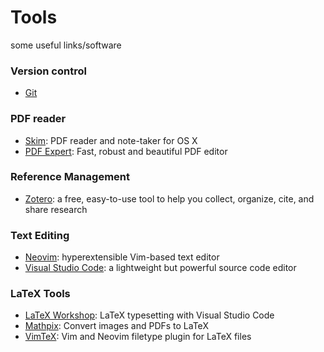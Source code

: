 # Tools


some useful links/software

### Version control

- [Git](https://git-scm.com)

### PDF reader

- [Skim](https://skim-app.sourceforge.io/): PDF reader and note-taker for OS X
- [PDF Expert](https://pdfexpert.com/): Fast, robust and beautiful PDF editor

### Reference Management

- [Zotero](https://www.zotero.org/): a free, easy-to-use tool to help you
  collect, organize, cite, and share research

### Text Editing

- [Neovim](https://neovim.io/): hyperextensible Vim-based text editor
- [Visual Studio Code](https://code.visualstudio.com/): a lightweight but powerful source code editor

### LaTeX Tools

- [LaTeX Workshop](https://github.com/James-Yu/LaTeX-Workshop/): LaTeX typesetting with Visual Studio Code
- [Mathpix](https://mathpix.com/): Convert images and PDFs to LaTeX
- [VimTeX](https://github.com/lervag/vimtex/): Vim and Neovim filetype plugin for LaTeX files

